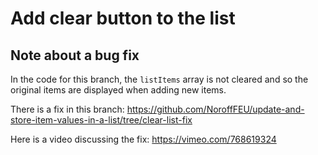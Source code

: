 # Add clear button to the list

## Note about a bug fix

In the code for this branch, the `listItems` array is not cleared and so the original items are displayed when adding new items.

There is a fix in this branch: https://github.com/NoroffFEU/update-and-store-item-values-in-a-list/tree/clear-list-fix

Here is a video discussing the fix: https://vimeo.com/768619324
